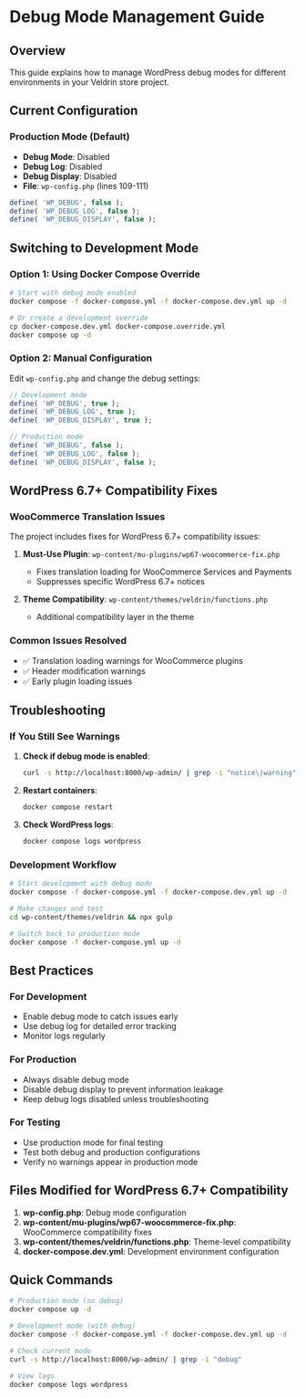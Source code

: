# Debug Mode Management Guide

## Overview

This guide explains how to manage WordPress debug modes for different environments in your Veldrin store project.

## Current Configuration

### Production Mode (Default)
- **Debug Mode**: Disabled
- **Debug Log**: Disabled  
- **Debug Display**: Disabled
- **File**: `wp-config.php` (lines 109-111)

```php
define( 'WP_DEBUG', false );
define( 'WP_DEBUG_LOG', false );
define( 'WP_DEBUG_DISPLAY', false );
```

## Switching to Development Mode

### Option 1: Using Docker Compose Override
```bash
# Start with debug mode enabled
docker compose -f docker-compose.yml -f docker-compose.dev.yml up -d

# Or create a development override
cp docker-compose.dev.yml docker-compose.override.yml
docker compose up -d
```

### Option 2: Manual Configuration
Edit `wp-config.php` and change the debug settings:

```php
// Development mode
define( 'WP_DEBUG', true );
define( 'WP_DEBUG_LOG', true );
define( 'WP_DEBUG_DISPLAY', true );

// Production mode
define( 'WP_DEBUG', false );
define( 'WP_DEBUG_LOG', false );
define( 'WP_DEBUG_DISPLAY', false );
```

## WordPress 6.7+ Compatibility Fixes

### WooCommerce Translation Issues
The project includes fixes for WordPress 6.7+ compatibility issues:

1. **Must-Use Plugin**: `wp-content/mu-plugins/wp67-woocommerce-fix.php`
   - Fixes translation loading for WooCommerce Services and Payments
   - Suppresses specific WordPress 6.7+ notices

2. **Theme Compatibility**: `wp-content/themes/veldrin/functions.php`
   - Additional compatibility layer in the theme

### Common Issues Resolved
- ✅ Translation loading warnings for WooCommerce plugins
- ✅ Header modification warnings
- ✅ Early plugin loading issues

## Troubleshooting

### If You Still See Warnings
1. **Check if debug mode is enabled**:
   ```bash
   curl -s http://localhost:8000/wp-admin/ | grep -i "notice\|warning"
   ```

2. **Restart containers**:
   ```bash
   docker compose restart
   ```

3. **Check WordPress logs**:
   ```bash
   docker compose logs wordpress
   ```

### Development Workflow
```bash
# Start development with debug mode
docker compose -f docker-compose.yml -f docker-compose.dev.yml up -d

# Make changes and test
cd wp-content/themes/veldrin && npx gulp

# Switch back to production mode
docker compose -f docker-compose.yml up -d
```

## Best Practices

### For Development
- Enable debug mode to catch issues early
- Use debug log for detailed error tracking
- Monitor logs regularly

### For Production
- Always disable debug mode
- Disable debug display to prevent information leakage
- Keep debug logs disabled unless troubleshooting

### For Testing
- Use production mode for final testing
- Test both debug and production configurations
- Verify no warnings appear in production mode

## Files Modified for WordPress 6.7+ Compatibility

1. **wp-config.php**: Debug mode configuration
2. **wp-content/mu-plugins/wp67-woocommerce-fix.php**: WooCommerce compatibility fixes
3. **wp-content/themes/veldrin/functions.php**: Theme-level compatibility
4. **docker-compose.dev.yml**: Development environment configuration

## Quick Commands

```bash
# Production mode (no debug)
docker compose up -d

# Development mode (with debug)
docker compose -f docker-compose.yml -f docker-compose.dev.yml up -d

# Check current mode
curl -s http://localhost:8000/wp-admin/ | grep -i "debug"

# View logs
docker compose logs wordpress
``` 